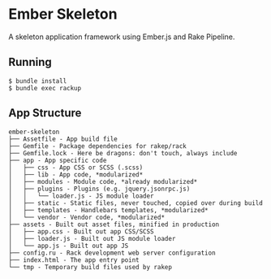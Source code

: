 Ember Skeleton
==============

A skeleton application framework using Ember.js and Rake Pipeline.

Running
-------

    $ bundle install
    $ bundle exec rackup

App Structure
-------------

    ember-skeleton
    ├── Assetfile - App build file
    ├── Gemfile - Package dependencies for rakep/rack
    ├── Gemfile.lock - Here be dragons: don't touch, always include
    ├── app - App specific code
    │   ├── css - App CSS or SCSS (.scss)
    │   ├── lib - App code, *modularized*
    │   ├── modules - Module code, *already modularized*
    │   ├── plugins - Plugins (e.g. jquery.jsonrpc.js)
    │   │   └── loader.js - JS module loader
    │   ├── static - Static files, never touched, copied over during build
    │   ├── templates - Handlebars templates, *modularized*
    │   └── vendor - Vendor code, *modularized*
    ├── assets - Built out asset files, minified in production
    │   ├── app.css - Built out app CSS/SCSS
    │   ├── loader.js - Built out JS module loader
    │   └── app.js - Built out app JS
    ├── config.ru - Rack development web server configuration
    ├── index.html - The app entry point
    └── tmp - Temporary build files used by rakep
